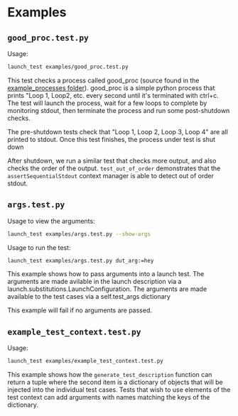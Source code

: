 # Examples

## `good_proc.test.py`

Usage:
```sh
launch_test examples/good_proc.test.py
```
This test checks a process called good_proc (source found in the [example_processes folder](../example_processes)).
good_proc is a simple python process that prints "Loop 1, Loop2, etc. every second until it's terminated with ctrl+c.
The test will launch the process, wait for a few loops to complete by monitoring stdout, then terminate the process
and run some post-shutdown checks.

The pre-shutdown tests check that "Loop 1, Loop 2, Loop 3, Loop 4"
are all printed to stdout.  Once this test finishes, the process under test is shut down

After shutdown, we run a similar test that checks more output, and also checks the
order of the output.  `test_out_of_order` demonstrates that the `assertSequentialStdout`
context manager is able to detect out of order stdout.

## `args.test.py`

Usage to view the arguments:
```sh
launch_test examples/args.test.py --show-args
```
Usage to run the test:
```sh
launch_test examples/args.test.py dut_arg:=hey
```
This example shows how to pass arguments into a launch test.  The arguments are made avilable
in the launch description via a launch.substitutions.LaunchConfiguration.  The arguments are made
available to the test cases via a self.test_args dictionary

This example will fail if no arguments are passed.

## `example_test_context.test.py`

Usage:
```sh
launch_test examples/example_test_context.test.py
```
This example shows how the `generate_test_description` function can return a tuple where the second
item is a dictionary of objects that will be injected into the individual test cases.  Tests that
wish to use elements of the test context can add arguments with names matching the keys of the dictionary.
